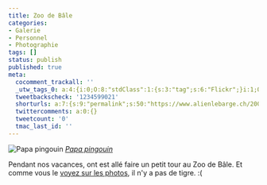 ```yaml
---
title: Zoo de Bâle
categories:
- Galerie
- Personnel
- Photographie
tags: []
status: publish
published: true
meta:
  cocomment_trackall: ''
  _utw_tags_0: a:4:{i:0;O:8:"stdClass":1:{s:3:"tag";s:6:"Flickr";}i:1;O:8:"stdClass":1:{s:3:"tag";s:7:"Galerie";}i:2;O:8:"stdClass":1:{s:3:"tag";s:9:"Personnel";}i:3;O:8:"stdClass":1:{s:3:"tag";s:12:"Photographie";}}
  tweetbackscheck: '1234599021'
  shorturls: a:7:{s:9:"permalink";s:50:"https://www.alienlebarge.ch/2007/08/03/zoo-de-bale/";s:7:"tinyurl";s:25:"https://tinyurl.com/bzmcyk";s:4:"isgd";s:17:"https://is.gd/iHa3";s:5:"bitly";s:19:"https://bit.ly/15afr";s:5:"snipr";s:22:"https://snipr.com/bg1yg";s:5:"snurl";s:22:"https://snurl.com/bg1yg";s:7:"snipurl";s:24:"https://snipurl.com/bg1yg";}
  twittercomments: a:0:{}
  tweetcount: '0'
  tmac_last_id: ''
---
```

 <img src="https://farm2.static.flickr.com/1253/988144335_e5f7809fc8.jpg" alt="Papa pingouin" />
<em><a href="https://www.flickr.com/photos/alienlebarge/988144335/" title="photo sharing">Papa pingouin</a></em>

Pendant nos vacances, ont est allé faire un petit tour au Zoo de Bâle. Et comme vous le <a href="https://www.flickr.com/gp/49665969@N00/U2jRz3" title="Les photos du Zoo de Bâle">voyez sur les photos</a>, il n'y a pas de tigre. :(
